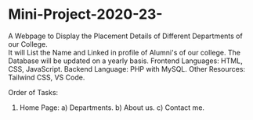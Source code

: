 # Mini-Project-2020-23-
A Webpage to Display the Placement Details of Different Departments of our College.<br>
It will List the Name and Linked in profile of Alumni's of our college.
The Database will be updated on a yearly basis.
Frontend Languages: HTML, CSS, JavaScript.
Backend Language: PHP with MySQL.
Other Resources: Tailwind CSS, VS Code.

Order of Tasks:
1. Home Page: a) Departments. b) About us. c) Contact me.
